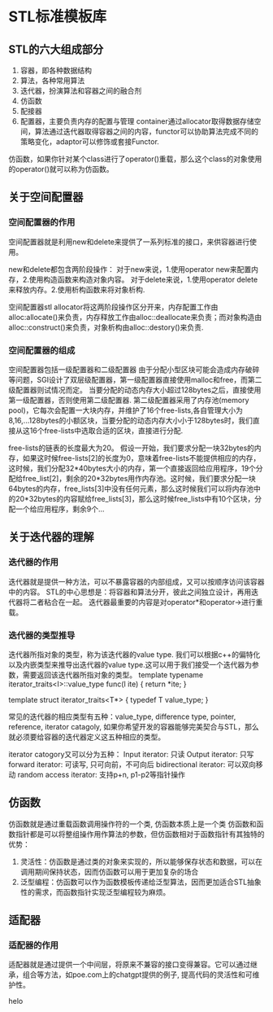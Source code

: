 # STL标准模板库
## STL的六大组成部分
1. 容器，即各种数据结构
2. 算法，各种常用算法
3. 迭代器，扮演算法和容器之间的融合剂
4. 仿函数
5. 配接器
6. 配置器，主要负责内存的配置与管理
container通过allocator取得数据存储空间，算法通过迭代器取得容器之间的内容，functor可以协助算法完成不同的策略变化，adaptor可以修饰或套接Functor.

仿函数，如果你针对某个class进行了operator()重载，那么这个class的对象使用的operator()就可以称为仿函数。

## 关于空间配置器
### 空间配置器的作用
空间配置器就是利用new和delete来提供了一系列标准的接口，来供容器进行使用。

new和delete都包含两阶段操作：
对于new来说，1.使用operator new来配置内存，2.使用构造函数来构造对象内容。
对于delete来说，1.使用operator delete来释放内存。2.使用析构函数来将对象析构.

空间配置器stl allocator将这两阶段操作区分开来，内存配置工作由alloc:allocate()来负责，内存释放工作由alloc::deallocate来负责；而对象构造由alloc::construct()来负责，对象析构由alloc::destory()来负责.

### 空间配置器的组成
空间配置器包括一级配置器和二级配置器
由于分配小型区块可能会造成内存破碎等问题，SGI设计了双层级配置器，第一级配置器直接使用malloc和free，而第二级配置器则试情况而定。
当要分配的动态内存大小超过128bytes之后，直接使用第一级配置器，否则使用第二级配置器.
第二级配置器采用了内存池(memory pool)，它每次会配置一大块内存，并维护了16个free-lists,各自管理大小为8,16,...128bytes的小额区块，当要分配的动态内存大小小于128bytes时，我们直接从这16个free-lists中选取合适的区块，直接进行分配.

free-lists的链表的长度最大为20。
假设一开始，我们要求分配一块32bytes的内存，如果这时候free-lists[2]的长度为0，意味着free-lists不能提供相应的内存，这时候，我们分配32\*40bytes大小的内存，第一个直接返回给应用程序，19个分配给free\_list[2]，剩余的20\*32bytes用作内存池。这时候，我们要求分配一块64bytes的内存，free\_lists[3]中没有任何元素，那么这时候我们可以将内存池中的20\*32bytes的内容赋给free\_lists[3]，那么这时候free\_lists中有10个区块，分配一个给应用程序，剩余9个...


## 关于迭代器的理解
### 迭代器的作用
迭代器就是提供一种方法，可以不暴露容器的内部组成，又可以按顺序访问该容器中的内容。
STL的中心思想是：将容器和算法分开，彼此之间独立设计，再用迭代器将二者粘合在一起。
迭代器最重要的内容是对operator\*和operator->进行重载。
### 迭代器的类型推导
迭代器所指对象的类型，称为该迭代器的value type.
我们可以根据c++的偏特化以及内嵌类型来推导出迭代器的value type.这可以用于我们接受一个迭代器为参数，需要返回该迭代器所指对象的类型。
template <class I>
typename iterator\_traits\<I\>::value\_type
func(I ite)
{ return \*ite; }

template <class T>
struct iterator\_traits<T\*> {
    typedef T value\_type;
    }

常见的迭代器的相应类型有五种：value\_type, difference type, pointer, reference, iterator catagoly, 如果你希望开发的容器能够完美契合与STL，那么就必须要给容器的迭代器定义这五种相应的类型。

iterator catogory又可以分为五种：
Input iterator: 只读
Output iterator: 只写
forward iterator: 可读写, 只可向前，不可向后
bidirectional iterator: 可以双向移动
random access iterator: 支持p+n, p1-p2等指针操作

## 仿函数
仿函数就是通过重载函数调用操作符的一个类, 仿函数本质上是一个类
仿函数和函数指针都是可以将整组操作用作算法的参数，但仿函数相对于函数指针有其独特的优势：
1. 灵活性：仿函数是通过类的对象来实现的，所以能够保存状态和数据，可以在调用期间保持状态，因而仿函数可以用于更加复杂的场合
2. 泛型编程：仿函数可以作为函数模板传递给泛型算法，因而更加适合STL抽象性的需求，而函数指针实现泛型编程较为麻烦。

## 适配器
### 适配器的作用
适配器就是通过提供一个中间层，将原来不兼容的接口变得兼容。它可以通过继承，组合等方法，如poe.com上的chatgpt提供的例子, 提高代码的灵活性和可维护性。

helo

